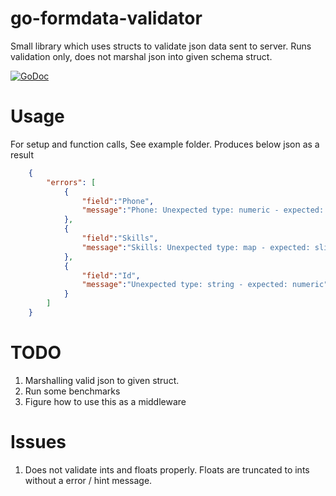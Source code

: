 # go-formdata-validator
Small library which uses structs to validate json data sent to server. Runs validation only, does not marshal json into given schema struct.

[![GoDoc](https://godoc.org/github.com/golang/gddo?status.svg)](http://godoc.org/github.com/harjuto/go-formdata-validator) 

# Usage

For setup and function calls, See example folder. 
Produces below json as a result
``` json
    {
        "errors": [
            {
                "field":"Phone",
                "message":"Phone: Unexpected type: numeric - expected: string"
            },
            {
                "field":"Skills",
                "message":"Skills: Unexpected type: map - expected: slice"
            },
            {
                "field":"Id",
                "message":"Unexpected type: string - expected: numeric"
            }
        ]
    }
```

# 
# TODO

1. Marshalling valid json to given struct.
2. Run some benchmarks
3. Figure how to use this as a middleware

# Issues
1. Does not validate ints and floats properly. Floats are truncated to ints without a error / hint message.
